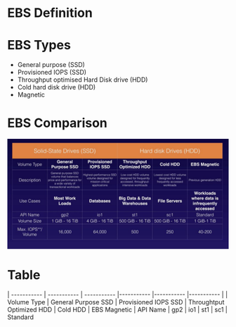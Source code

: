 # EBS Definition

# EBS Types
- General purpose (SSD)
- Provisioned IOPS (SSD)
- Throughput optimised Hard Disk drive  (HDD)
- Cold hard disk drive (HDD)
- Magnetic

# EBS Comparison
![EBS](/images/EBS_comparison.png)

# Table
| ----------- | ----------- | ----------- |----------- |----------- |----------- |
| Volume Type | General Purpose SSD | Provisioned IOPS SSD | Throughtput Optimized HDD | Cold HDD |  EBS Magnetic
| API Name | gp2 | io1 | st1 | sc1 | Standard

